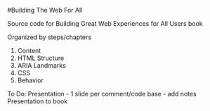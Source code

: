 #Building The Web For All

Source code for Building Great Web Experiences for All Users book

Organized by steps/chapters

1. Content
2. HTML Structure
3. ARIA Landmarks
4. CSS
5. Behavior

To Do:
Presentation - 1 slide per comment/code base - add notes
Presentation to book